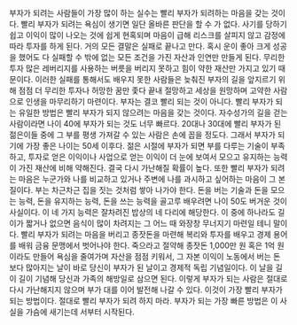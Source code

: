부자가 되려는 사람들이 가장 많이 하는 실수는 빨리 부자가 되려하는 마음을 갖는 것이다. 빨리 부자가 되려는 욕심이 생기면 일단 올바른 판단을 할 수 가 없다. 사기를 당하기 쉽고 이익이 많이 나오는 것에 쉽게 현혹되며 마음이 급해 리스크를 살피지 않고 감정에 따라 투자를 하게 된다. 거의 모든 결말은 실패로 끝나고 만다. 혹시 운이 좋아 크게 성공을 했어도 다 실패할 수 밖에 없는 모든 조건을 가진 자산과 인연만 만들게 된다. 무리한 투자 많은 레버리지를 사용하는 버릇을 버리지 못하고 힘이 약한 재산만 가지고 있기 때문이다.
이러한 실패를 통해서도 배우지 못한 사람들은 늦춰진 부자의 길을 앞지르기 위해 점점 더 무리한 투자나 허망한 꿈만 좇다 끝내 절망하고 세상을 원망하며 고약한 사람으로 인생을 마무리하기 마련이다. 부자는 결코 빨리 되는 것이 아니다.
빨리 부자가 되는 유일한 방법은 빨리 부자가 되지 않으려는 마음을 갖는 것이다. 자수성가의 길을 걷는 사람이라면 나이 40에 부자가 되는 것도 너무 빠르다. 20대나 30대에 빨리 부자가 된 젊은이들 중에 그 부를 평생 가져갈 수 있는 사람은 손에 꼽을 정도다. 그래서 부자가 되기에 가장 좋은 나이는 50세 이후다. 젊은 시절에 부자가 되면 부를 다루는 기술이 부족하고, 투자로 얻은 이익이나 사업으로 얻는 이익이 더 눈에 보여서 모으고 유지하는 능력이 가진 재산에 비해 약해진다. 결국 다시 가난해질 확률이 높다.
또한 빨리 부자가 되려는 마음은 누군가와 나를 비교하고 있거나 주변에 나를 과시하고 싶어하는 마음이 그 본질이다. 부는 차근차근 집을 짓는 것처럼 쌓아 나가야 한다.
돈을 버는 기술과 돈을 모으는 능력, 돈을 유지하는 능력, 돈을 쓰는 능력을 골고루 배우려면 나이 50도 버거운 것이 사실이다. 이 네 가지 능력은 잘차려진 밥상의 네 다리에 해당한다. 이 중에 하나라도 길이가 짧거나 없으면 음식이 많이 차려지는 그 어느 때 와장창 무너지기 마련일 테니 말이다. 빨리 부자가 되려는 마음을 버리고 종잣돈을 마련해 복리와 투자를 배우고 경제 용어를 배워 금융 문맹에서 벗어나야 한다.
죽으라고 절약해 종잣돈 1,000만 원 혹은 1억 원 이라도 만들어 욕심을 줄여가며 자산을 점점 키워서, 그 자본 이익이 노동에서 버는 돈 보다 많아지는 날이 바로 당신이 부자가 된 날이고 경제적 독립 기념일이다. 이 날을 길이 길이 기념해 당신과 가족의 해방일로 삼으면 된다. 이렇게 부자가 되는 사람은 절대로 다시 가난해지지 않으며 부가 대를 이어 발전해 나갈 수 있다. 이것이 가장 빨리 부자가 되는 방법이다. 절대로 빨리 부자가 되려 하지 마라. 부자가 되는 가장 빠른 방법은 이 사실을 가슴에 새기는데 서부터 시작된다.